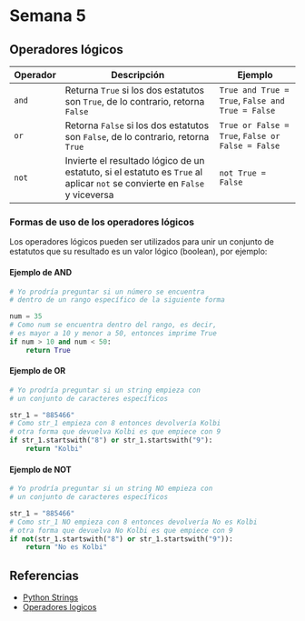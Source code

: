 # Semana 5

## Operadores lógicos

| Operador | Descripción | Ejemplo |
|----------|-------------|---------|
|`and` | Returna `True` si los dos estatutos son `True`, de lo contrario, retorna `False` | `True and True = True`, `False and True = False` |
| `or` | Retorna `False` si los dos estatutos son `False`, de lo contrario, retorna `True` | `True or False = True`, `False or False = False` |
| `not` | Invierte el resultado lógico de un estatuto, si el estatuto es `True` al aplicar `not` se convierte en `False` y viceversa | `not True = False`

### Formas de uso de los operadores lógicos
Los operadores lógicos pueden ser utilizados para unir un conjunto de estatutos que su resultado es un valor lógico (boolean), por ejemplo:

#### Ejemplo de AND
```python
# Yo prodría preguntar si un número se encuentra 
# dentro de un rango específico de la siguiente forma

num = 35
# Como num se encuentra dentro del rango, es decir,
# es mayor a 10 y menor a 50, entonces imprime True
if num > 10 and num < 50:
    return True
```

#### Ejemplo de OR
```python
# Yo prodría preguntar si un string empieza con 
# un conjunto de caracteres específicos

str_1 = "885466"
# Como str_1 empieza con 8 entonces devolvería Kolbi
# otra forma que devuelva Kolbi es que empiece con 9
if str_1.startswith("8") or str_1.startswith("9"):
    return "Kolbi"
```

#### Ejemplo de NOT
```python
# Yo prodría preguntar si un string NO empieza con 
# un conjunto de caracteres específicos

str_1 = "885466"
# Como str_1 NO empieza con 8 entonces devolvería No es Kolbi
# otra forma que devuelva No Kolbi es que empiece con 9
if not(str_1.startswith("8") or str_1.startswith("9")):
    return "No es Kolbi"
```

## Referencias
 - [Python Strings](https://www.w3schools.com/python/python_strings.asp)
 - [Operadores logicos](https://www.w3schools.com/python/python_operators.asp)